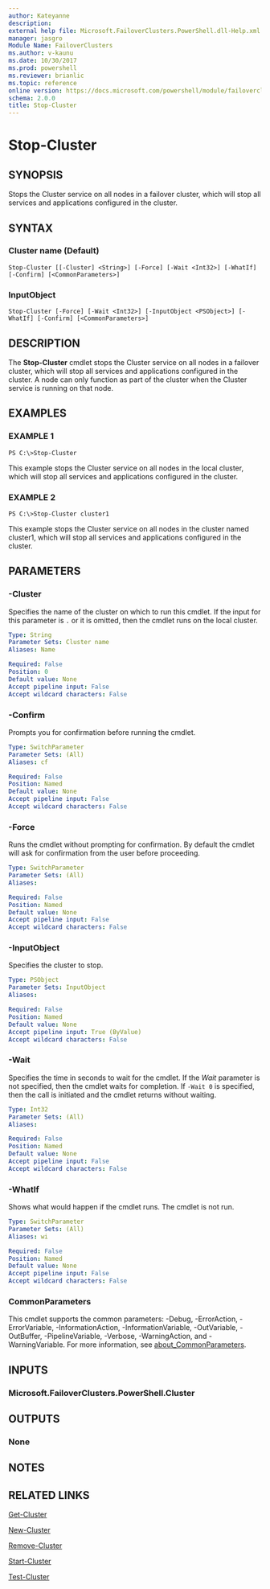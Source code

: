 ```yaml
---
author: Kateyanne
description: 
external help file: Microsoft.FailoverClusters.PowerShell.dll-Help.xml
manager: jasgro
Module Name: FailoverClusters
ms.author: v-kaunu
ms.date: 10/30/2017
ms.prod: powershell
ms.reviewer: brianlic
ms.topic: reference
online version: https://docs.microsoft.com/powershell/module/failoverclusters/stop-cluster?view=windowsserver2012r2-ps&wt.mc_id=ps-gethelp
schema: 2.0.0
title: Stop-Cluster
---
```


# Stop-Cluster

## SYNOPSIS
Stops the Cluster service on all nodes in a failover cluster, which will stop all services and applications configured in the cluster.

## SYNTAX

### Cluster name (Default)
```
Stop-Cluster [[-Cluster] <String>] [-Force] [-Wait <Int32>] [-WhatIf] [-Confirm] [<CommonParameters>]
```

### InputObject
```
Stop-Cluster [-Force] [-Wait <Int32>] [-InputObject <PSObject>] [-WhatIf] [-Confirm] [<CommonParameters>]
```

## DESCRIPTION
The **Stop-Cluster** cmdlet stops the Cluster service on all nodes in a failover cluster, which will stop all services and applications configured in the cluster.
A node can only function as part of the cluster when the Cluster service is running on that node.

## EXAMPLES

### EXAMPLE 1
```
PS C:\>Stop-Cluster
```

This example stops the Cluster service on all nodes in the local cluster, which will stop all services and applications configured in the cluster.

### EXAMPLE 2
```
PS C:\>Stop-Cluster cluster1
```

This example stops the Cluster service on all nodes in the cluster named cluster1, which will stop all services and applications configured in the cluster.

## PARAMETERS

### -Cluster
Specifies the name of the cluster on which to run this cmdlet.
If the input for this parameter is `.` or it is omitted, then the cmdlet runs on the local cluster.

```yaml
Type: String
Parameter Sets: Cluster name
Aliases: Name

Required: False
Position: 0
Default value: None
Accept pipeline input: False
Accept wildcard characters: False
```

### -Confirm
Prompts you for confirmation before running the cmdlet.

```yaml
Type: SwitchParameter
Parameter Sets: (All)
Aliases: cf

Required: False
Position: Named
Default value: None
Accept pipeline input: False
Accept wildcard characters: False
```

### -Force
Runs the cmdlet without prompting for confirmation.
By default the cmdlet will ask for confirmation from the user before proceeding.

```yaml
Type: SwitchParameter
Parameter Sets: (All)
Aliases: 

Required: False
Position: Named
Default value: None
Accept pipeline input: False
Accept wildcard characters: False
```

### -InputObject
Specifies the cluster to stop.

```yaml
Type: PSObject
Parameter Sets: InputObject
Aliases: 

Required: False
Position: Named
Default value: None
Accept pipeline input: True (ByValue)
Accept wildcard characters: False
```

### -Wait
Specifies the time in seconds to wait for the cmdlet.
If the *Wait* parameter is not specified, then the cmdlet waits for completion.
If `-Wait 0` is specified, then the call is initiated and the cmdlet returns without waiting.

```yaml
Type: Int32
Parameter Sets: (All)
Aliases: 

Required: False
Position: Named
Default value: None
Accept pipeline input: False
Accept wildcard characters: False
```

### -WhatIf
Shows what would happen if the cmdlet runs. The cmdlet is not run.

```yaml
Type: SwitchParameter
Parameter Sets: (All)
Aliases: wi

Required: False
Position: Named
Default value: None
Accept pipeline input: False
Accept wildcard characters: False
```

### CommonParameters
This cmdlet supports the common parameters: -Debug, -ErrorAction, -ErrorVariable, -InformationAction, -InformationVariable, -OutVariable, -OutBuffer, -PipelineVariable, -Verbose, -WarningAction, and -WarningVariable. For more information, see [about_CommonParameters](https://go.microsoft.com/fwlink/?LinkID=113216).

## INPUTS

### Microsoft.FailoverClusters.PowerShell.Cluster

## OUTPUTS

### None

## NOTES

## RELATED LINKS

[Get-Cluster](./Get-Cluster.md)

[New-Cluster](./New-Cluster.md)

[Remove-Cluster](./Remove-Cluster.md)

[Start-Cluster](./Start-Cluster.md)

[Test-Cluster](./Test-Cluster.md)

